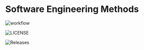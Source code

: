 



# Software Engineering Methods

![workflow](https://github.com/Romeo-Browne/patch2/actions/workflows/main.yml/badge.svg)

![LICENSE](https://img.shields.io/github/license/Romeo-Browne/patch2.svg?style=flat-square)

![Releases](https://img.shields.io/github/release/Romeo-Browne/patch2/all.svg?style=flat-square)